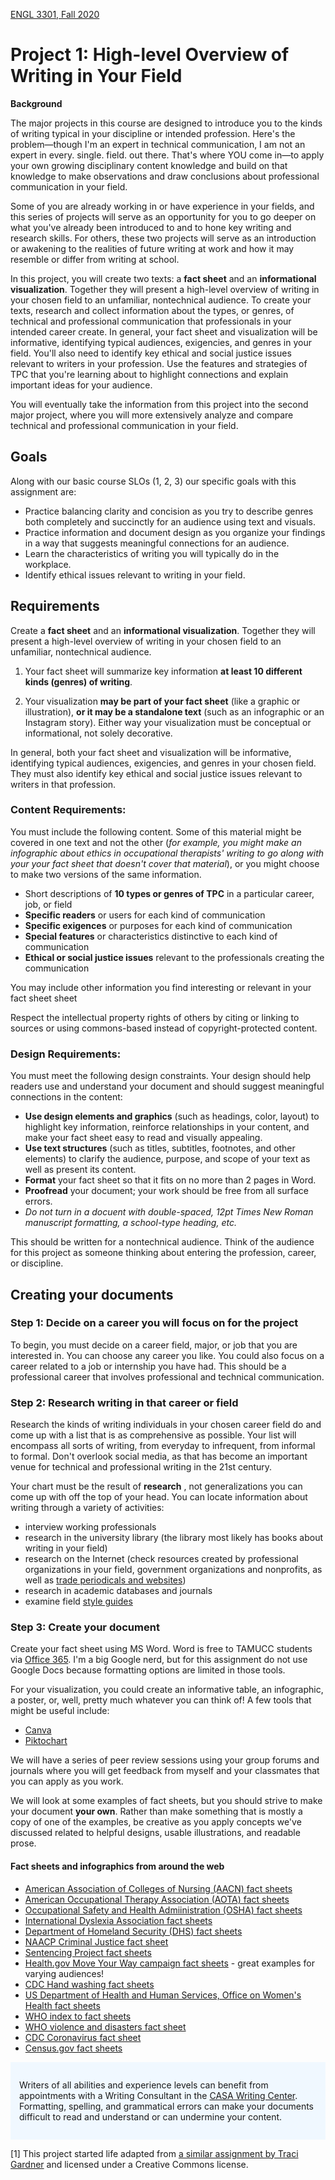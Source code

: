 [ENGL 3301, Fall 2020](index.html)

# Project 1: High-level Overview of Writing in Your Field

**Background**

The major projects in this course are designed to introduce you to the kinds of writing typical in your discipline or intended profession. Here's the problem&mdash;though I'm an expert in technical communication, I am not an expert in every. single. field. out there. That's where YOU come in&mdash;to apply your own growing disciplinary content knowledge and build on that knowledge to make observations and draw conclusions about professional communication in your field.

Some of you are already working in or have experience in your fields, and this series of projects will serve as an opportunity for you to go deeper on what you've already been introduced to and to hone key writing and research skills. For others, these two projects will serve as an introduction or awakening to the realities of future writing at work and how it may resemble or differ from writing at school.

In this project, you will create two texts: a **fact sheet** and an **informational visualization**.  Together they will present a high-level overview of writing in your chosen field to an unfamiliar, nontechnical audience. To create your texts, research and collect information about the types, or genres, of technical and professional communication that professionals in your intended career create. In general, your fact sheet and visualization will be informative, identifying typical audiences, exigencies, and genres in your field. You'll also need to identify key ethical and social justice issues relevant to writers in your profession. Use the features and strategies of TPC that you're learning about to highlight connections and explain important ideas for your audience.

You will eventually take the information from this project into the second major project, where you will more extensively analyze and compare technical and professional communication in your field.

## Goals

Along with our basic course SLOs (1, 2, 3) our specific goals with this assignment are:

- Practice balancing clarity and concision as you try to describe genres both completely and succinctly for an audience using text and visuals.
- Practice information and document design as you organize your findings in a way that suggests meaningful connections for an audience.
- Learn the characteristics of writing you will typically do in the workplace.
- Identify ethical issues relevant to writing in your field.

## Requirements

Create a **fact sheet** and an **informational visualization**. Together they will present a high-level overview of writing in your chosen field to an unfamiliar, nontechnical audience.

1. Your fact sheet will summarize key information **at least 10 different kinds (genres) of writing**.

2. Your visualization **may be part of your fact sheet** (like a graphic or illustration), **or it may be a standalone text** (such as an infographic or an Instagram story). Either way your visualization must be conceptual or informational, not solely decorative.

In general, both your fact sheet and visualization will be informative, identifying typical audiences, exigencies, and genres in your chosen field. They must also identify key ethical and social justice issues relevant to writers in that profession.

### Content Requirements:

You must include the following content. Some of this material might be covered in one text and not the other (_for example, you might make an infographic about ethics in occupational therapists' writing to go along with your your fact sheet that doesn't cover that material_), or you might choose to make two versions of the same information.

- Short descriptions of **10 types or genres of TPC** in a particular career, job, or field
- **Specific readers** or users for each kind of communication
- **Specific exigences** or purposes for each kind of communication
- **Special features** or characteristics distinctive to each kind of communication
- **Ethical or social justice issues** relevant to the professionals creating the communication

You may include other information you find interesting or relevant in your fact sheet sheet

Respect the intellectual property rights of others by citing or linking to sources or using commons-based instead of copyright-protected content.

### Design Requirements:

You must meet the following design constraints. Your design should help readers use and understand your document and should suggest meaningful connections in the content:

- **Use design elements and graphics** (such as headings, color, layout) to highlight key information, reinforce relationships in your content, and make your fact sheet easy to read and visually appealing.
- **Use text structures** (such as titles, subtitles, footnotes, and other elements) to clarify the audience, purpose, and scope of your text as well as present its content.
- **Format** your fact sheet so that it fits on no more than 2 pages in Word.
- **Proofread** your document; your work should be free from all surface errors.
- *Do not turn in a docuent with double-spaced, 12pt Times New Roman manuscript formatting, a school-type heading, etc.*

This should be written for a nontechnical audience. Think of the audience for this project as someone thinking about entering the profession, career, or discipline.

## Creating your documents

### Step 1: Decide on a career you will focus on for the project

To begin, you must decide on a career field, major, or job that you are interested in. You can choose any career you like. You could also focus on a career related to a job or internship you have had. This should be a professional career that involves professional and technical communication.

### Step 2: Research writing in that career or field

Research the kinds of writing individuals in your chosen career field do and come up with a list that is as comprehensive as possible. Your list will encompass all sorts of writing, from everyday to infrequent, from informal to formal. Don&#39;t overlook social media, as that has become an important venue for technical and professional writing in the 21st century.

Your chart must be the result of **research** , not generalizations you can come up with off the top of your head. You can locate information about writing through a variety of activities:

- interview working professionals
- research in the university library (the library most likely has books about writing in your field)
- research on the Internet (check resources created by professional organizations in your field, government organizations and nonprofits, as well as [trade periodicals and websites](https://youtu.be/ODk6My5y1WA))
- research in academic databases and journals
- examine field [style guides](https://en.wikipedia.org/wiki/Style_guide)

### Step 3: Create your document

Create your fact sheet using MS Word. Word is free to TAMUCC students via [Office 365](http://it.tamucc.edu/Office365/Office365.html). I'm a big Google nerd, but for this assignment do not use Google Docs because formatting options are limited in those tools.

For your visualization, you could create an informative table, an infographic, a poster, or, well, pretty much whatever you can think of! A few tools that might be useful include:
- [Canva](https://www.canva.com/)
- [Piktochart](https://piktochart.com/)

We will have a series of peer review sessions using your group forums and journals where you will get feedback from myself and your classmates that you can apply as you work.

We will look at some examples of fact sheets, but you should strive to make your document **your own**. Rather than make something that is mostly a copy of one of the examples, be creative as you apply concepts we've discussed related to helpful designs, usable illustrations, and readable prose.

#### Fact sheets and infographics from around the web

 - [American Association of Colleges of Nursing (AACN) fact sheets](https://www.aacnnursing.org/News-Information/Fact-Sheets)
 - [American Occupational Therapy Association (AOTA) fact sheets](https://www.aota.org/About-Occupational-Therapy/Professionals/Master-List.aspx)
 - [Occupational Safety and Health Admiinistration (OSHA) fact sheets](https://www.osha.gov/pls/publications/publication.AthruZ?pType=Types&pID=2)
 - [International Dyslexia Association fact sheets](https://dyslexiaida.org/fact-sheets/)
 - [Department of Homeland Security (DHS) fact sheets](https://www.dhs.gov/news-releases/fact-sheets)
 - [NAACP Criminal Justice fact sheet](https://www.naacp.org/criminal-justice-fact-sheet/)
 - [Sentencing Project fact sheets](https://www.sentencingproject.org/criminal-justice-facts/)
 - [Health.gov Move Your Way campaign fact sheets](https://health.gov/our-work/physical-activity/move-your-way-campaign#factsheets) - great examples for varying audiences!
 - [CDC Hand washing fact sheets](https://www.cdc.gov/handwashing/fact-sheets.html)
 - [US Department of Health and Human Services, Office on Women's Health fact sheets](https://www.womenshealth.gov/patient-materials/resource/fact-sheets)
 - [WHO index to fact sheets](https://www.who.int/news-room/fact-sheets)
 - [WHO violence and disasters fact sheet](https://www.who.int/violence_injury_prevention/publications/violence/violence_disasters.pdf?ua=1)
 - [CDC Coronavirus fact sheet](https://www.cdc.gov/coronavirus/2019-ncov/downloads/2019-ncov-factsheet.pdf)
 - [Census.gov fact sheets](https://www.census.gov/library/fact-sheets.html)

<div style="background-color: aliceblue; padding: 1em;">
<p>Writers of all abilities and experience levels can benefit from appointments with a Writing Consultant in the <a href="http://casa.tamucc.edu/wc.php" >CASA Writing Center</a>. Formatting, spelling, and grammatical errors can make your documents difficult to read and understand or can undermine your content.</p>
</div>

[1] This project started life adapted from [a similar assignment by Traci Gardner](http://3764s16.tracigardner.com/assignments/project-2-analysis-of-writing-in-your-field-2/) and licensed under a Creative Commons license.
